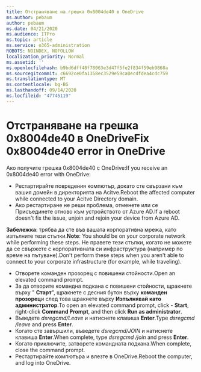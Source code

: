 ```yaml
---
title: Отстраняване на грешка 0x8004de40 в OneDrive
ms.author: pebaum
author: pebaum
ms.date: 04/21/2020
ms.audience: ITPro
ms.topic: article
ms.service: o365-administration
ROBOTS: NOINDEX, NOFOLLOW
localization_priority: Normal
ms.assetid: ''
ms.openlocfilehash: b9bd6dff48f78063e3d47f5fe2f834f59eb9868a
ms.sourcegitcommit: c6692ce0fa1358ec3529e59ca0ecdfdea4cdc759
ms.translationtype: MT
ms.contentlocale: bg-BG
ms.lasthandoff: 09/14/2020
ms.locfileid: "47745119"
---
```

# <a name="fix-0x8004de40-error-in-onedrive"></a><span data-ttu-id="940cc-102">Отстраняване на грешка 0x8004de40 в OneDrive</span><span class="sxs-lookup"><span data-stu-id="940cc-102">Fix 0x8004de40 error in OneDrive</span></span>

<span data-ttu-id="940cc-103">Ако получите грешка 0x8004de40 с OneDrive:</span><span class="sxs-lookup"><span data-stu-id="940cc-103">If you receive an 0x8004de40 error with OneDrive:</span></span>

- <span data-ttu-id="940cc-104">Рестартирайте повредения компютър, докато сте свързани към вашия домейн в директорията на Acitve.</span><span class="sxs-lookup"><span data-stu-id="940cc-104">Reboot the affected computer while connected to your Acitve Directory domain.</span></span>
- <span data-ttu-id="940cc-105">Ако рестартиране не реши проблема, отменете или се Присъединете отново към устройството от Azure AD.</span><span class="sxs-lookup"><span data-stu-id="940cc-105">If a reboot doesn't fix the issue, unjoin and rejoin your device from Azure AD.</span></span> 

<span data-ttu-id="940cc-106">**Забележка**: трябва да сте във вашата корпоративна мрежа, като изпълните тези стъпки.</span><span class="sxs-lookup"><span data-stu-id="940cc-106">**Note**: You should be on your corporate network while performing these steps.</span></span> <span data-ttu-id="940cc-107">Не правете тези стъпки, когато не можете да се свържете с корпоративната си инфраструктура (например по време на пътуване).</span><span class="sxs-lookup"><span data-stu-id="940cc-107">Don't perform these steps when you aren't able to connect to your corporate infrastructure (for example, while traveling).</span></span> 

- <span data-ttu-id="940cc-108">Отворете команден прозорец с повишени стойности.</span><span class="sxs-lookup"><span data-stu-id="940cc-108">Open an elevated command prompt.</span></span> 
- <span data-ttu-id="940cc-109">За да отворите командна подкана с повишени стойности, щракнете върху " **Старт**", щракнете с десния бутон върху **команден прозорец**и след това щракнете върху **Изпълнявай като администратор**.</span><span class="sxs-lookup"><span data-stu-id="940cc-109">To open an elevated command prompt, click - **Start**, right-click **Command Prompt**, and then click **Run as administrator**.</span></span>
- <span data-ttu-id="940cc-110">Въведете *dsregcmd/Leave* и натиснете клавиша **Enter**.</span><span class="sxs-lookup"><span data-stu-id="940cc-110">Type *dsregcmd /leave* and press **Enter**.</span></span>
- <span data-ttu-id="940cc-111">Когато сте завършили, въведете *dsregcmd/JOIN* и натиснете клавиша **Enter**.</span><span class="sxs-lookup"><span data-stu-id="940cc-111">When complete, type *dsregcmd /join* and press **Enter**.</span></span>
- <span data-ttu-id="940cc-112">Когато приключите, затворете командната подкана.</span><span class="sxs-lookup"><span data-stu-id="940cc-112">When complete, close the command prompt.</span></span>
- <span data-ttu-id="940cc-113">Рестартирайте компютъра и влезте в OneDrive.</span><span class="sxs-lookup"><span data-stu-id="940cc-113">Reboot the computer, and log into OneDrive.</span></span>